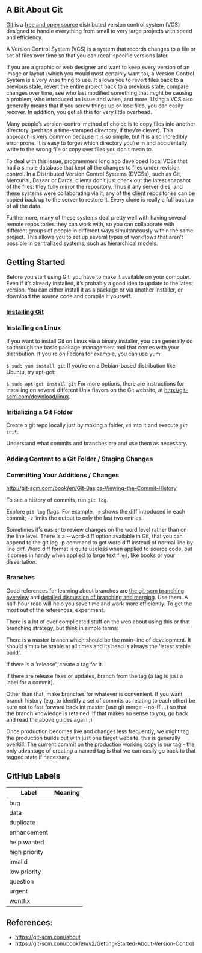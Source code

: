 ## A Bit About Git

[Git](https://git-scm.com/) is a [free and open source](https://git-scm.com/about/free-and-open-source) distributed version control system (VCS) designed to handle everything from small to very large projects with speed and efficiency.

A Version Control System (VCS) is a system that records changes to a file or set of files over time so that you can recall specific versions later.

If you are a graphic or web designer and want to keep every version of an image or layout (which you would most certainly want to), a Version Control System is a very wise thing to use. It allows you to revert files back to a previous state, revert the entire project back to a previous state, compare changes over time, see who last modified something that might be causing a problem, who introduced an issue and when, and more. Using a VCS also generally means that if you screw things up or lose files, you can easily recover. In addition, you get all this for very little overhead.

Many people’s version-control method of choice is to copy files into another directory (perhaps a time-stamped directory, if they’re clever). This approach is very common because it is so simple, but it is also incredibly error prone. It is easy to forget which directory you’re in and accidentally write to the wrong file or copy over files you don’t mean to.

To deal with this issue, programmers long ago developed local VCSs that had a simple database that kept all the changes to files under revision control. In a Distributed Version Control Systems (DVCSs), such as Git, Mercurial, Bazaar or Darcs, clients don’t just check out the latest snapshot of the files: they fully mirror the repository. Thus if any server dies, and these systems were collaborating via it, any of the client repositories can be copied back up to the server to restore it. Every clone is really a full backup of all the data.

Furthermore, many of these systems deal pretty well with having several remote repositories they can work with, so you can collaborate with different groups of people in different ways simultaneously within the same project. This allows you to set up several types of workflows that aren’t possible in centralized systems, such as hierarchical models.

## Getting Started

Before you start using Git, you have to make it available on your computer. Even if it’s already installed, it’s probably a good idea to update to the latest version. You can either install it as a package or via another installer, or download the source code and compile it yourself.

### [Installing Git](https://git-scm.com/book/en/v2/Getting-Started-Installing-Git)

### Installing on Linux

If you want to install Git on Linux via a binary installer, you can generally do so through the basic package-management tool that comes with your distribution. If you’re on Fedora for example, you can use yum:

`$ sudo yum install git`
If you’re on a Debian-based distribution like Ubuntu, try apt-get:

`$ sudo apt-get install git`
For more options, there are instructions for installing on several different Unix flavors on the Git website, at http://git-scm.com/download/linux.

### Initializing a Git Folder

Create a git repo locally just by making a folder, `cd` into it and execute  `git init`.


Understand what commits and branches are and use them as necessary.

### Adding Content to a Git Folder / Staging Changes



### Committing Your Additions / Changes

http://git-scm.com/book/en/Git-Basics-Viewing-the-Commit-History


To see a history of commits, run `git log`.

Explore `git log` flags.  For example, `-p` shows the diff introduced in each commit; `-2` limits the output to only the last two entries.

Sometimes it's easier to review changes on the word level rather than on the line level. There is a --word-diff option available in Git, that you can append to the git log -p command to get word diff instead of normal line by line diff. Word diff format is quite useless when applied to source code, but it comes in handy when applied to large text files, like books or your dissertation.


### Branches 

Good references for learning about branches are [the git-scm branching overview](http://git-scm.com/book/en/Git-Branching-What-a-Branch-Is) and [detailed discussion of branching and merging](http://git-scm.com/book/en/Git-Branching-Basic-Branching-and-Merging). Use them. A half-hour read will help you save time and work more efficiently. To get the most out of the references, experiment.

There is a lot of over complicated stuff on the web about using this or that branching strategy, but think in simple terms:

There is a master branch which should be the main-line of development. It should aim to be stable at all times and its head is always the 'latest stable build'.

If there is a 'release', create a tag for it.

If there are release fixes or updates, branch from the tag (a tag is just a label for a commit).

Other than that, make branches for whatever is convenient. If you want branch history (e.g. to identify a set of commits as relating to each other) be sure not to fast forward back int master (use git merge --no-ff ...) so that the branch knowledge is retained. If that makes no sense to you, go back and read the above guides again ;)

Once production becomes live and changes less frequently, we might tag the production builds but with just one target website, this is generally overkill. The current commit on the production working copy is our tag - the only advantage of creating a named tag is that we can easily go back to that tagged state if necessary.

## GitHub Labels

| Label | Meaning |
|-------|---------|
| bug | |
| data | |
| duplicate | |
| enhancement | |
| help wanted | |
| high priority | |
| invalid | |
| low priority | |
| question | |
| urgent | |
| wontfix | |


## References:

* https://git-scm.com/about
* https://git-scm.com/book/en/v2/Getting-Started-About-Version-Control


